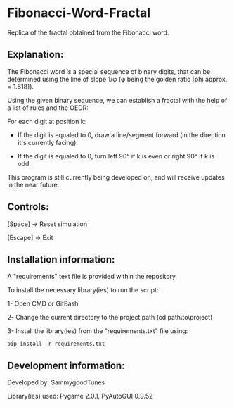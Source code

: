 # Fibonacci-Word-Fractal
Replica of the fractal obtained from the Fibonacci word.

## Explanation:

The Fibonacci word is a special sequence of binary digits, that can be determined using the line of slope 1/φ (φ being the golden ratio [phi approx. = 1.618]).


Using the given binary sequence, we can establish a fractal with the help of a list of rules and the OEDR:


For each digit at position k:

* If the digit is equaled to 0, draw a line/segment forward (in the direction it's currently facing).


* If the digit is equaled to 0, turn left 90° if k is even or right 90° if k is odd.


This program is still currently being developed on, and will receive updates in the near future.


## Controls:

[Space] -> Reset simulation


[Escape] -> Exit


## Installation information:

A "requirements" text file is provided within the repository.


To install the necessary library(ies) to run the script:

1- Open CMD or GitBash


2- Change the current directory to the project path (cd path\\to\\project)


3- Install the library(ies) from the "requirements.txt" file using:
  ```
  pip install -r requirements.txt
  ```


## Development information:

Developed by: SammygoodTunes


Library(ies) used: Pygame 2.0.1, PyAutoGUI 0.9.52

